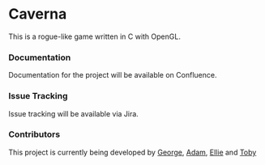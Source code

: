 # Caverna
This is a rogue-like game written in C with OpenGL.

### Documentation

Documentation for the project will be available on Confluence.

### Issue Tracking

Issue tracking will be available via Jira.

### Contributors

This project is currently being developed by [George](https://github.com/inventor02), [Adam](https://github.com/a-caine), [Ellie](https://github.com/iamsmelliphant) and [Toby](https://github.com/tgodfrey0)
